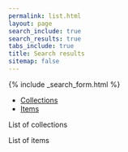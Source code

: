 ```yaml
---
permalink: list.html
layout: page
search_include: true
search_results: true
tabs_include: true
title: Search results
sitemap: false
---
```


{% include _search_form.html %}

<ul class="tabs" data-tab>
  <li class="tab-title active"><a href="#coll">Collections</a></li>
  <li class="tab-title"><a href="#bndl">Items</a></li>
</ul>
<div class="tabs-content">
  <div class="content active" id="coll">
    <p>List of collections</p>
  </div>
  <div class="content" id="bndl">
    <p>List of items</p>
  </div>
</div>
